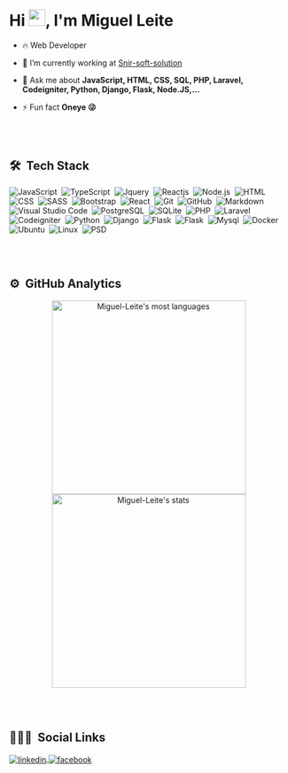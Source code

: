<h1 align="left">Hi <img src="https://raw.githubusercontent.com/kaueMarques/kaueMarques/master/hi.gif" width="30px">, I'm Miguel Leite</h1>

<!-- <p align="left"> <img src="https://komarev.com/ghpvc/?username=Miguel-Leite&color=yellow" alt="Profile views" /> </p> -->

- 🔥 Web Developer

- 🔭 I’m currently working at [Snir-soft-solution](https://github.com/Snir-soft-solution)

- 💬 Ask me about **JavaScript, HTML, CSS, SQL, PHP, Laravel, Codeigniter, Python, Django, Flask, Node.JS,...**

- ⚡ Fun fact **Oneye 😜**

<br><br>

## 🛠 &nbsp;Tech Stack

![JavaScript](https://img.shields.io/badge/-JavaScript-05122A?style=flat&logo=javascript)&nbsp;
![TypeScript](https://img.shields.io/badge/-TypeScript-05122A?style=flat&logo=typescript)&nbsp;
![Jquery](https://img.shields.io/badge/-Jquery-05122A?style=flat&logo=jquery)&nbsp;
![Reactjs](https://img.shields.io/badge/-Reactjs-05122A?style=flat&logo=reactjs)&nbsp;
![Node.js](https://img.shields.io/badge/-Node.js-05122A?style=flat&logo=node.js)&nbsp;
![HTML](https://img.shields.io/badge/-HTML-05122A?style=flat&logo=HTML5)&nbsp;
![CSS](https://img.shields.io/badge/-CSS-05122A?style=flat&logo=CSS3&logoColor=1572B6)&nbsp;
![SASS](https://img.shields.io/badge/-SASS-05122A?style=flat&logo=SASS)&nbsp;
![Bootstrap](https://img.shields.io/badge/-Bootstrap-05122A?style=flat&logo=bootstrap)&nbsp;
![React](https://img.shields.io/badge/-React-05122A?style=flat&logo=react)&nbsp;
![Git](https://img.shields.io/badge/-Git-05122A?style=flat&logo=git)&nbsp;
![GitHub](https://img.shields.io/badge/-GitHub-05122A?style=flat&logo=github)&nbsp;
![Markdown](https://img.shields.io/badge/-Markdown-05122A?style=flat&logo=markdown)&nbsp;
![Visual Studio Code](https://img.shields.io/badge/-Visual%20Studio%20Code-05122A?style=flat&logo=visual-studio-code&logoColor=007ACC)&nbsp;
![PostgreSQL](https://img.shields.io/badge/-PostgreSQL-05122A?style=flat&logo=postgresql)&nbsp;
![SQLite](https://img.shields.io/badge/-SQLite-05122A?style=flat&logo=sqlite)&nbsp;
![PHP](https://img.shields.io/badge/-PHP-05122A?style=flat&logo=php)&nbsp;
![Laravel](https://img.shields.io/badge/-Laravel-05122A?style=flat&logo=laravel)&nbsp;
![Codeigniter](https://img.shields.io/badge/-Codeigniter-05122A?style=flat&logo=codeigniter)&nbsp;
![Python](https://img.shields.io/badge/-Python-05122A?style=flat&logo=python)&nbsp;
![Django](https://img.shields.io/badge/-Django-05122A?style=flat&logo=django)&nbsp;
![Flask](https://img.shields.io/badge/-Flask-05122A?style=flat&logo=flask)&nbsp;
![Flask](https://img.shields.io/badge/-Graphql-05122A?style=flat&logo=grpahql)&nbsp;
![Mysql](https://img.shields.io/badge/-Mysql-05122A?style=flat&logo=mysql)&nbsp;
![Docker](https://img.shields.io/badge/-Docker-05122A?style=flat&logo=docker)&nbsp;
![Ubuntu](https://img.shields.io/badge/-Ubuntu-05122A?style=flat&logo=ubuntu)&nbsp;
![Linux](https://img.shields.io/badge/-Linux-05122A?style=flat&logo=linux)&nbsp;
![PSD](https://img.shields.io/badge/-PSD-05122A?style=flat&logo=psd)&nbsp;

<br><br>

## ⚙️ &nbsp;GitHub Analytics

<p align="center">
<img width="350em" src="https://github-readme-stats.vercel.app/api/top-langs/?username=Miguel-Leite&layout=compact&theme=vision-friendly-dark" alt="Miguel-Leite's most languages"/>
<img width="350em" src="https://github-readme-stats.vercel.app/api?username=Miguel-Leite&show_icons=true&theme=vision-friendly-dark" alt="Miguel-Leite's stats"/>
</p>

<br><br>

## 👨🏽‍🦲 &nbsp;Social Links

<p align="left">
<a href="https://www.linkedin.com/in/miguel-leite-5ba61121a/" target="_blank">
  <img align="center" src="https://img.shields.io/badge/-@miguelleite-05122A?style=flat&logo=linkedin" alt="linkedin"/>
</a>
<a href="https://www.facebook.com/miguel.leite.1217/" target="_blank">
  <img align="center" src="https://img.shields.io/badge/-@miguelleite-05122A?style=flat&logo=facebook" alt="facebook"/>
</a>
</p>



<!-- <img align="left" src="https://github.com/AlienDev66/AlienDev66/blob/master/undraw_developer_activity_bv83.svg" alt="Illustration of AlienDev66" width=265px height=265px/>
 -->
<!--
**Miguel-Leite/Miguel-Leite** is a ✨ _special_ ✨ repository because its `README.md` (this file) appears on your GitHub profile.

Here are some ideas to get you started:

- 🔭 I’m currently working on ...
- 🌱 I’m currently learning ...
- 👯 I’m looking to collaborate on ...
- 🤔 I’m looking for help with ...
- 💬 Ask me about ...
- 📫 How to reach me: ...
- 😄 Pronouns: ...
- ⚡ Fun fact: ...
-->
